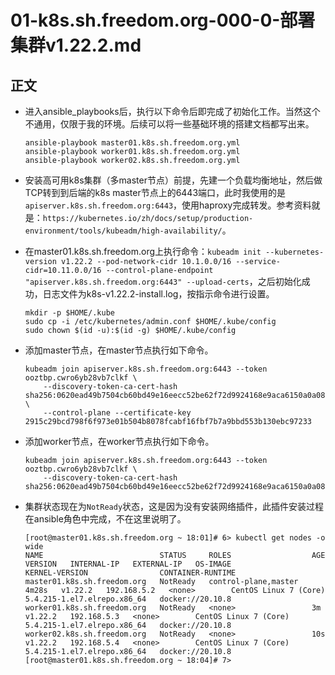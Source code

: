# 01-k8s.sh.freedom.org-000-0-部署集群v1.22.2.md


## 正文
- 进入ansible_playbooks后，执行以下命令后即完成了初始化工作。当然这个不通用，仅限于我的环境。后续可以将一些基础环境的搭建文档都写出来。
  ```shell
  ansible-playbook master01.k8s.sh.freedom.org.yml
  ansible-playbook worker01.k8s.sh.freedom.org.yml
  ansible-playbook worker02.k8s.sh.freedom.org.yml
  ```

- 安装高可用k8s集群（多master节点）前提，先建一个负载均衡地址，然后做TCP转到到后端的k8s master节点上的6443端口，此时我使用的是`apiserver.k8s.sh.freedom.org:6443`，使用haproxy完成转发。参考资料就是：`https://kubernetes.io/zh/docs/setup/production-environment/tools/kubeadm/high-availability/`。

- 在master01.k8s.sh.freedom.org上执行命令：`kubeadm init --kubernetes-version v1.22.2 --pod-network-cidr 10.1.0.0/16 --service-cidr=10.11.0.0/16 --control-plane-endpoint "apiserver.k8s.sh.freedom.org:6443" --upload-certs`，之后初始化成功，日志文件为k8s-v1.22.2-install.log，按指示命令进行设置。  
    ```shell
    mkdir -p $HOME/.kube 
    sudo cp -i /etc/kubernetes/admin.conf $HOME/.kube/config  
    sudo chown $(id -u):$(id -g) $HOME/.kube/config
    ```
    
- 添加master节点，在master节点执行如下命令。
    ```shell
    kubeadm join apiserver.k8s.sh.freedom.org:6443 --token ooztbp.cwro6yb28vb7clkf \
        --discovery-token-ca-cert-hash sha256:0620ead49b7504cb60bd49e16eecc52be62f72d9924168e9aca6150a0a0862f5 \
        --control-plane --certificate-key 2915c29bcd798f6f973e01b504b8078fcabf16fbf7b7a9bbd553b130ebc97233
    ```

- 添加worker节点，在worker节点执行如下命令。
    ```shell
    kubeadm join apiserver.k8s.sh.freedom.org:6443 --token ooztbp.cwro6yb28vb7clkf \
        --discovery-token-ca-cert-hash sha256:0620ead49b7504cb60bd49e16eecc52be62f72d9924168e9aca6150a0a0862f5 
    ```

- 集群状态现在为`NotReady`状态，这是因为没有安装网络插件，此插件安装过程在ansible角色中完成，不在这里说明了。
    ```shell
    [root@master01.k8s.sh.freedom.org ~ 18:01]# 6> kubectl get nodes -o wide
    NAME                          STATUS     ROLES                  AGE     VERSION   INTERNAL-IP   EXTERNAL-IP   OS-IMAGE                KERNEL-VERSION                CONTAINER-RUNTIME
    master01.k8s.sh.freedom.org   NotReady   control-plane,master   4m28s   v1.22.2   192.168.5.2   <none>        CentOS Linux 7 (Core)   5.4.215-1.el7.elrepo.x86_64   docker://20.10.8
    worker01.k8s.sh.freedom.org   NotReady   <none>                 3m      v1.22.2   192.168.5.3   <none>        CentOS Linux 7 (Core)   5.4.215-1.el7.elrepo.x86_64   docker://20.10.8
    worker02.k8s.sh.freedom.org   NotReady   <none>                 10s     v1.22.2   192.168.5.4   <none>        CentOS Linux 7 (Core)   5.4.215-1.el7.elrepo.x86_64   docker://20.10.8
    [root@master01.k8s.sh.freedom.org ~ 18:04]# 7> 
    ```